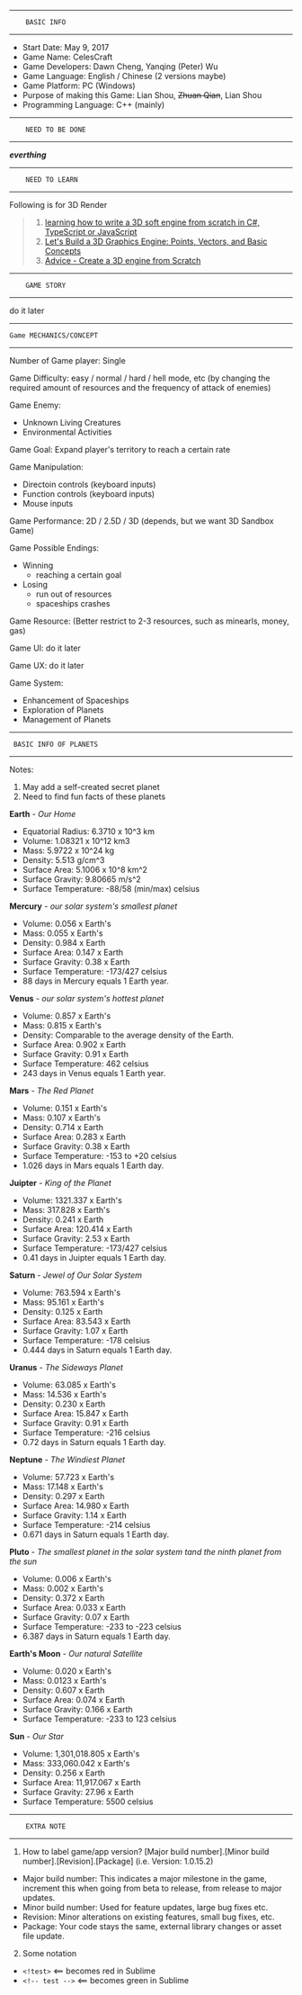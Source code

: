 ********************************
		BASIC INFO
********************************
- Start Date: May 9, 2017
- Game Name: CelesCraft
- Game Developers: Dawn Cheng, Yanqing (Peter) Wu
- Game Language: English / Chinese (2 versions maybe)
- Game Platform: PC (Windows)
- Purpose of making this Game: Lian Shou, ~~Zhuan Qian~~, Lian Shou
- Programming Language: C++ (mainly)

********************************
		NEED TO BE DONE
********************************

**_everthing_**

********************************
		NEED TO LEARN
********************************
Following is for 3D Render
> 1. [learning how to write a 3D soft engine from scratch in C#, TypeScript or JavaScript](https://www.davrous.com/2013/06/13/tutorial-series-learning-how-to-write-a-3d-soft-engine-from-scratch-in-c-typescript-or-javascript/)
> 2. [Let's Build a 3D Graphics Engine: Points, Vectors, and Basic Concepts](https://gamedevelopment.tutsplus.com/tutorials/lets-build-a-3d-graphics-engine-points-vectors-and-basic-concepts--gamedev-8143)
> 3. [Advice - Create a 3D engine from Scratch](https://www.reddit.com/r/cpp/comments/3g1pvf/i_want_to_create_a_3d_engine_from_scratch_where/)
********************************
		GAME STORY
********************************

do it later

********************************
	Game MECHANICS/CONCEPT
********************************
Number of Game player: Single

Game Difficulty: easy / normal / hard / hell mode, etc (by changing the required amount of resources and the frequency of attack of enemies)

Game Enemy:	
+ Unknown Living Creatures
+ Environmental Activities

Game Goal: Expand player's territory to reach a certain rate

Game Manipulation:	
+ Directoin controls (keyboard inputs)
+ Function controls (keyboard inputs)
+ Mouse inputs

Game Performance: 2D / 2.5D / 3D (depends, but we want 3D Sandbox Game)

Game Possible Endings:	
+ Winning
	- reaching a certain goal
+ Losing
	- run out of resources
	- spaceships crashes

Game Resource: (Better restrict to 2-3 resources, such as minearls, money, gas)

Game UI: do it later

Game UX: do it later

Game System:
+ Enhancement of Spaceships
+ Exploration of Planets
+ Management of Planets

********************************
	 BASIC INFO OF PLANETS
********************************
Notes:
1. May add a self-created secret planet
2. Need to find fun facts of these planets

**Earth** - *Our Home*
- Equatorial Radius: 6.3710 x 10^3 km
- Volume: 1.08321 x 10^12 km3
- Mass: 5.9722 x 10^24 kg 
- Density: 5.513 g/cm^3
- Surface Area: 5.1006 x 10^8 km^2
- Surface Gravity: 9.80665 m/s^2
- Surface Temperature: -88/58 (min/max) celsius

**Mercury** - *our solar system's smallest planet*
- Volume: 0.056 x Earth's
- Mass: 0.055 x Earth's 
- Density: 0.984 x Earth
- Surface Area: 0.147 x Earth
- Surface Gravity: 0.38 x Earth
- Surface Temperature: -173/427 celsius
- 88 days in Mercury equals 1 Earth year.

**Venus** - *our solar system's hottest planet*
- Volume: 0.857 x Earth's
- Mass: 0.815 x Earth's 
- Density:  Comparable to the average density of the Earth.
- Surface Area: 0.902 x Earth
- Surface Gravity: 0.91 x Earth
- Surface Temperature: 462 celsius
- 243 days in Venus equals 1 Earth year.

**Mars** - *The Red Planet*
- Volume: 0.151 x Earth's
- Mass: 0.107 x Earth's 
- Density: 0.714 x Earth
- Surface Area: 0.283 x Earth
- Surface Gravity: 0.38 x Earth
- Surface Temperature: -153 to +20 celsius
- 1.026 days in Mars equals 1 Earth day.

**Juipter** - *King of the Planet*
- Volume: 1321.337 x Earth's
- Mass: 317.828 x Earth's 
- Density: 0.241 x Earth
- Surface Area: 120.414 x Earth
- Surface Gravity: 2.53 x Earth
- Surface Temperature: -173/427 celsius
- 0.41 days in Juipter equals 1 Earth day.

**Saturn** - *Jewel of Our Solar System*
- Volume: 763.594 x Earth's
- Mass: 95.161 x Earth's 
- Density: 0.125 x Earth
- Surface Area: 83.543 x Earth
- Surface Gravity: 1.07 x Earth
- Surface Temperature: -178 celsius
- 0.444 days in Saturn equals 1 Earth day.

**Uranus** - *The Sideways Planet*
- Volume: 63.085 x Earth's
- Mass: 14.536 x Earth's 
- Density: 0.230 x Earth
- Surface Area: 15.847 x Earth
- Surface Gravity: 0.91 x Earth
- Surface Temperature: -216 celsius
- 0.72 days in Saturn equals 1 Earth day.

**Neptune** - *The Windiest Planet*
- Volume: 57.723 x Earth's
- Mass: 17.148 x Earth's 
- Density: 0.297 x Earth
- Surface Area: 14.980 x Earth
- Surface Gravity: 1.14 x Earth
- Surface Temperature: -214 celsius
- 0.671 days in Saturn equals 1 Earth day.

**Pluto** - *The smallest planet in the solar system tand the ninth planet from the sun*
- Volume: 0.006 x Earth's
- Mass: 0.002 x Earth's 
- Density: 0.372 x Earth
- Surface Area: 0.033 x Earth
- Surface Gravity: 0.07 x Earth
- Surface Temperature: -233 to -223 celsius
- 6.387 days in Saturn equals 1 Earth day.

**Earth's Moon** - *Our natural Satellite*
- Volume: 0.020 x Earth's
- Mass: 0.0123 x Earth's 
- Density: 0.607 x Earth
- Surface Area: 0.074 x Earth
- Surface Gravity: 0.166 x Earth
- Surface Temperature: -233 to 123 celsius

**Sun** - *Our Star*
- Volume: 1,301,018.805 x Earth's
- Mass: 333,060.042 x Earth's 
- Density: 0.256 x Earth
- Surface Area: 11,917.067 x Earth
- Surface Gravity: 27.96 x Earth
- Surface Temperature: 5500 celsius

********************************
		EXTRA NOTE
********************************

1. How to label game/app version?
[Major build number].[Minor build number].[Revision].[Package] (i.e. Version: 1.0.15.2)

- Major build number: This indicates a major milestone in the game, increment this when going from beta to release, from release to major updates.
- Minor build number: Used for feature updates, large bug fixes etc.
- Revision: Minor alterations on existing features, small bug fixes, etc.
- Package: Your code stays the same, external library changes or asset file update.

2. Some notation
- `<!test>` 		<== becomes red in Sublime
- `<!-- test -->` 	<== becomes green in Sublime